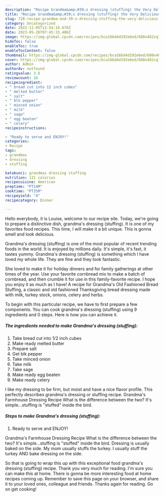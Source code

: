 ```yaml
---
description: "Recipe Grandma&amp;#39;s dressing (stuffing) the Very Delicious}"
title: "Recipe Grandma&amp;#39;s dressing (stuffing) the Very Delicious}"
slug: 728-recipe-grandma-and-39-s-dressing-stuffing-the-very-delicious
category: Uncategorized
date: 2022-11-05T12:54:19.676Z
date: 2023-05-26T07:45:33.486Z
image: https://img-global.cpcdn.com/recipes/bca16bd4d192e6ed/680x482cq70/grandmas-dressing-stuffing-recipe-main-photo.jpg
hideToc: false
enableToc: true
enableTocContent: false
thumbnail: https://img-global.cpcdn.com/recipes/bca16bd4d192e6ed/680x482cq70/grandmas-dressing-stuffing-recipe-main-photo.jpg
cover: https://img-global.cpcdn.com/recipes/bca16bd4d192e6ed/680x482cq70/grandmas-dressing-stuffing-recipe-main-photo.jpg
author: Admin
authorAv: notfound
ratingvalue: 3.6
reviewcount: 16
recipeingredient:
- " bread cut into 12 inch cubes"
- " melted butter"
- " salt"
- " blk pepper"
- " minced onion"
- " milk"
- " sage"
- " egg beaten"
- " celery"
recipeinstructions:

- "Ready to serve and ENJOY!"
categories:
- Recipe
tags:
- grandmas
- dressing
- stuffing

katakunci: grandmas dressing stuffing 
nutrition: 121 calories
recipecuisine: American
preptime: "PT14M"
cooktime: "PT35M"
recipeyield: "4"
recipecategory: Dinner

---
```



Hello everybody, it is Louise, welcome to our recipe site. Today, we're going to prepare a distinctive dish, grandma&#39;s dressing (stuffing). It is one of my favorites food recipes. This time, I will make it a bit unique. This is gonna smell and look delicious.

Grandma&#39;s dressing (stuffing) is one of the most popular of recent trending foods in the world. It is enjoyed by millions daily. It's simple, it's fast, it tastes yummy. Grandma&#39;s dressing (stuffing) is something which I have loved my whole life. They are fine and they look fantastic.

She loved to make it for holiday dinners and for family gatherings at other times of the year. Use your favorite cornbread mix to make a batch of cornbread, and then crumble it for use in this family-favorite recipe. I hope you enjoy it as much as I have! A recipe for Grandma&#39;s Old Fashioned Bread Stuffing, a classic and old fashioned Thanksgiving bread dressing made with milk, turkey stock, onions, celery and herbs.


To begin with this particular recipe, we have to first prepare a few components. You can cook grandma&#39;s dressing (stuffing) using 9 ingredients and 0 steps. Here is how you can achieve it.

<!--inarticleads1-->

##### The ingredients needed to make Grandma&#39;s dressing (stuffing):

1. Take  bread cut into 1/2 inch cubes
1. Make ready  melted butter
1. Prepare  salt
1. Get  blk pepper
1. Take  minced onion
1. Take  milk
1. Take  sage
1. Make ready  egg beaten
1. Make ready  celery


I like my dressing to be firm, but moist and have a nice flavor profile. This perfectly describes grandma&#39;s dressing or stuffing recipe. Grandma&#39;s Farmhouse Dressing Recipe What is the difference between the two? It&#39;s simple…stuffing is &#34;stuffed&#34; inside the bird. 

<!--inarticleads2-->

##### Steps to make Grandma&#39;s dressing (stuffing):


1. Ready to serve and ENJOY!

Grandma&#39;s Farmhouse Dressing Recipe What is the difference between the two? It&#39;s simple…stuffing is &#34;stuffed&#34; inside the bird. Dressing is usually baked on the side. My mom usually stuffs the turkey. I usually stuff the turkey AND bake dressing on the side. 

So that is going to wrap this up with this exceptional food grandma&#39;s dressing (stuffing) recipe. Thank you very much for reading. I'm sure you can make this at home. There is gonna be more interesting food at home recipes coming up. Remember to save this page on your browser, and share it to your loved ones, colleague and friends. Thanks again for reading. Go on get cooking!
